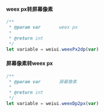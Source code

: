 #### weex px转屏幕像素
```js
/**
 * @param var       weex px
 * 
 * @return int
 */
let variable = weiui.weexPx2dp(var)
```

#### 屏幕像素转weex px
```js
/**
 * @param var       屏幕像素
 * 
 * @return int
 */
let variable = weiui.weexDp2px(var)
```

